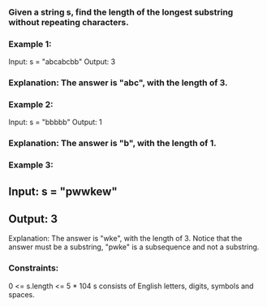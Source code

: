 
### Given a string s, find the length of the longest substring without repeating characters.

 

### Example 1:

Input: s = "abcabcbb"
Output: 3
### Explanation: The answer is "abc", with the length of 3.
### Example 2:

Input: s = "bbbbb"
Output: 1
### Explanation: The answer is "b", with the length of 1.
### Example 3:

## Input: s = "pwwkew"
## Output: 3
Explanation: The answer is "wke", with the length of 3.
Notice that the answer must be a substring, "pwke" is a subsequence and not a substring.
 

### Constraints:

0 <= s.length <= 5 * 104
s consists of English letters, digits, symbols and spaces.
